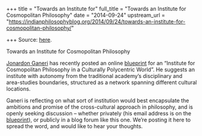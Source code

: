 +++
title = "Towards an Institute for"
full_title = "Towards an Institute for Cosmopolitan Philosophy"
date = "2014-09-24"
upstream_url = "https://indianphilosophyblog.org/2014/09/24/towards-an-institute-for-cosmopolitan-philosophy/"

+++
Source: [here](https://indianphilosophyblog.org/2014/09/24/towards-an-institute-for-cosmopolitan-philosophy/).

Towards an Institute for Cosmopolitan Philosophy

[Jonardon Ganeri](https://nyu.academia.edu/JonardonGaneri) has recently
posted an online
[blueprint](https://www.academia.edu/8434737/Blueprint_An_Institute_for_Cosmopolitan_Philosophy_in_a_Culturally_Polycentric_World)
for an “Institute for Cosmopolitan Philosophy in a Culturally
Polycentric World”. He suggests an institute with autonomy from the
traditional academy’s disciplinary and area-studies boundaries,
structured as a network spanning different cultural locations.

Ganeri is reflecting on what sort of institution would best encapsulate
the ambitions and promise of the cross-cultural approach in philosophy,
and is openly seeking discussion – whether privately (his email address
is on the
[blueprint](https://www.academia.edu/8434737/Blueprint_An_Institute_for_Cosmopolitan_Philosophy_in_a_Culturally_Polycentric_World)),
or publicly in a blog forum like this one. We’re posting it here to
spread the word, and would like to hear your thoughts.
